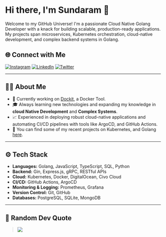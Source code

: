 
# Hi there, I'm Sundaram  👋

Welcome to my GitHub Universe! I'm a passionate Cloud Native Golang Developer with a knack for building scalable, production-ready applications. My projects span microservices, Kubernetes orchestration, cloud-native development, and complex backend systems in Golang.

## 🌐 Connect with Me
[![Instagram](https://img.shields.io/badge/Instagram-%23E4405F.svg?logo=Instagram&logoColor=white)](https://instagram.com/im_sundaram) 
[![LinkedIn](https://img.shields.io/badge/LinkedIn-%230077B5.svg?logo=linkedin&logoColor=white)](https://linkedin.com/in/sundaramjha) 
[![Twitter](https://img.shields.io/badge/Twitter-%231DA1F2.svg?logo=Twitter&logoColor=white)](https://x.com/jhsundaram)

---

## 🧑‍💻 About Me

- 💼 Currently working on [Dockit](https://github.com/sundaram2021/dockit), a Docker Tool.
- 🎓 Always learning new technologies and expanding my knowledge in **cloud Native Development** and **Complex Systems**.
- 📈 Experienced in deploying robust cloud-native applications and automating CI/CD pipelines with tools like ArgoCD, and GitHub Actions.
- 🔭 You can find some of my recent projects on  Kubernetes, and Golang [here](https://github.com/sundaram2021/go-projects).

---

## ⚙️ Tech Stack
- **Languages:** Golang, JavaScript, TypeScript, SQL, Python
- **Backend:** Gin, Express.js, gRPC, RESTful APIs
- **Cloud:** Kubernetes, Docker, DigitalOcean, Civo Cloud
- **CI/CD:** GitHub Actions, ArgoCD
- **Monitoring & Logging:** Prometheus, Grafana
- **Version Control:** Git, GitHub
- **Databases:** PostgreSQL, SQLite, MongoDB
---

## 📜 Random Dev Quote
> ![](https://quotes-github-readme.vercel.app/api?type=horizontal&theme=radical)
